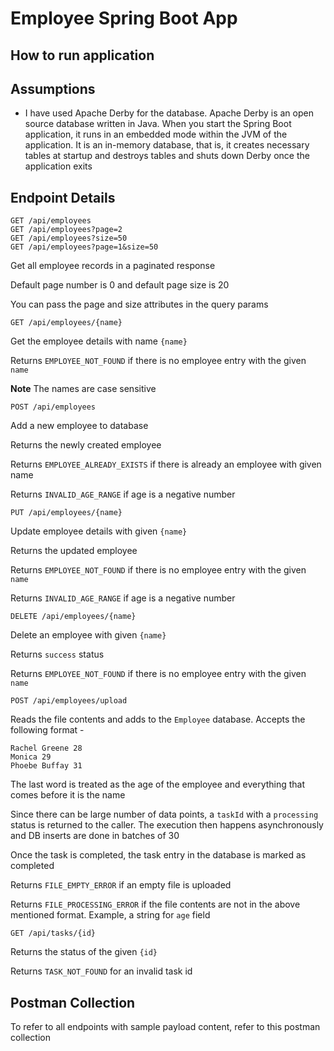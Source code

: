 # Employee Spring Boot App



##  How to run application

## Assumptions
* I have used Apache Derby for the database. Apache Derby is an open source database written in Java. When you start the Spring Boot application, it runs in an embedded mode within the JVM of the application. It is an in-memory database, that is, it creates necessary tables at startup and destroys tables and shuts down Derby once the application exits


## Endpoint Details
```
GET /api/employees
GET /api/employees?page=2
GET /api/employees?size=50
GET /api/employees?page=1&size=50
```
Get all employee records in a paginated response

Default page number is 0 and default page size is 20

You can pass the page and size attributes in the query params


```
GET /api/employees/{name}
```
Get the employee details with name `{name}`

Returns `EMPLOYEE_NOT_FOUND` if there is no employee entry with the given `name`

**Note** The names are case sensitive

```
POST /api/employees
```
Add a new employee to database

Returns the newly created employee

Returns `EMPLOYEE_ALREADY_EXISTS` if there is already an employee with given name

Returns `INVALID_AGE_RANGE` if age is a negative number
```
PUT /api/employees/{name}
```
Update employee details with given `{name}`

Returns the updated employee

Returns `EMPLOYEE_NOT_FOUND` if there is no employee entry with the given `name`

Returns `INVALID_AGE_RANGE` if age is a negative number
```
DELETE /api/employees/{name}
```
Delete an employee with given `{name}`

Returns `success` status

Returns `EMPLOYEE_NOT_FOUND` if there is no employee entry with the given `name`
```
POST /api/employees/upload
```
Reads the file contents and adds to the `Employee` database. Accepts the following format -
```
Rachel Greene 28
Monica 29
Phoebe Buffay 31
```
The last word is treated as the age of the employee and everything that comes before it is the name

Since there can be large number of data points, a `taskId` with a `processing` status is returned to the caller. The execution then happens asynchronously and DB inserts are done in batches of 30

Once the task is completed, the task entry in the database is marked as completed

Returns `FILE_EMPTY_ERROR` if an empty file is uploaded

Returns `FILE_PROCESSING_ERROR` if the file contents are not in the above mentioned format. Example, a string for `age` field

```
GET /api/tasks/{id}
```
Returns the status of the given `{id}`

Returns `TASK_NOT_FOUND` for an invalid task id

## Postman Collection
To refer to all endpoints with sample payload content, refer to this postman collection
